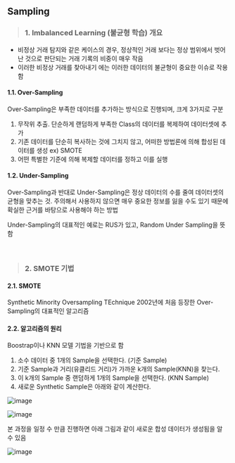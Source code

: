 ## Sampling 

> ### 1. Imbalanced Learning (불균형 학습) 개요
- 비정상 거래 탐지와 같은 케이스의 경우, 정상적인 거래 보다는 정상 범위에서 벗어난 것으로 판단되는 거래 기록의 비중이 매우 작음
- 이러한 비정상 거래를 찾아내기 에는 이러한 데이터의 불균형이 중요한 이슈로 작용함


#### 1.1. Over-Sampling

Over-Sampling은 부족한 데이터를 추가하는 방식으로 진행되며, 크게 3가지로 구분
1) 무작위 추출. 단순하게 랜덤하게 부족한 Class의 데이터를 복제하여 데이터셋에 추가
2) 기존 데이터를 단순히 복사하는 것에 그치지 않고, 어떠한 방법론에 의해 합성된 데이터를 생성 ex) SMOTE 
3) 어떤 특별한 기준에 의해 복제할 데이터를 정하고 이를 실행

#### 1.2. Under-Sampling

Over-Sampling과 반대로 Under-Sampling은 정상 데이터의 수를 줄여 데이터셋의 균형을 맞추는 것.
주의해서 사용하지 않으면 매우 중요한 정보를 잃을 수도 있기 때문에 확실한 근거를 바탕으로 사용해야 하는 방법

Under-Sampling의 대표적인 예로는 RUS가 있고, Random Under Sampling을 뜻함 
　
 
 
 　

> ### 2. SMOTE 기법
#### 2.1. SMOTE
Synthetic Minority Oversampling TEchnique
2002년에 처음 등장한 Over-Sampling의 대표적인 알고리즘

#### 2.2. 알고리즘의 원리
Boostrap이나 KNN 모델 기법을 기반으로 함 

1) 소수 데이터 중 1개의 Sample을 선택한다. (기준 Sample) 
2) 기준 Sample과 거리(유클리드 거리)가 가까운 k개의 Sample(KNN)을 찾는다. 
3) 이 k개의 Sample 중 랜덤하게 1개의 Sample을 선택한다. (KNN Sample)
4) 새로운 Synthetic Sample은 아래와 같이 계산한다. 

![image](https://user-images.githubusercontent.com/63949445/106375013-b7514680-63cb-11eb-95c3-e75552d14026.png)

![image](https://user-images.githubusercontent.com/63949445/106375017-bf10eb00-63cb-11eb-9bb7-5f9ef607f498.png)

본 과정을 일정 수 만큼 진행하면 아래 그림과 같이 새로운 합성 데이터가 생성됨을 알 수 있음 

![image](https://user-images.githubusercontent.com/63949445/106374725-0649ac80-63c9-11eb-94bf-efd867101743.png)


